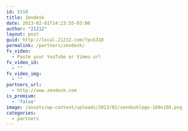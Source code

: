 ```yaml
---
id: 5318
title: Zendesk
date: 2013-02-01T14:23:55-03:00
author: "21212"
layout: post
guid: http://local.21212.com/?p=5318
permalink: /partners/zendesk/
fv_video:
  - Paste your YouTube or Vimeo url
fv_video_id:
  - ""
fv_video_img:
  - ""
partners_url:
  - http://www.zendesk.com
is_premium:
  - 'false'
image: /assets/wp-content/uploads/2013/02/zendesklogo-160x160.png
categories:
  - partners
---
```

